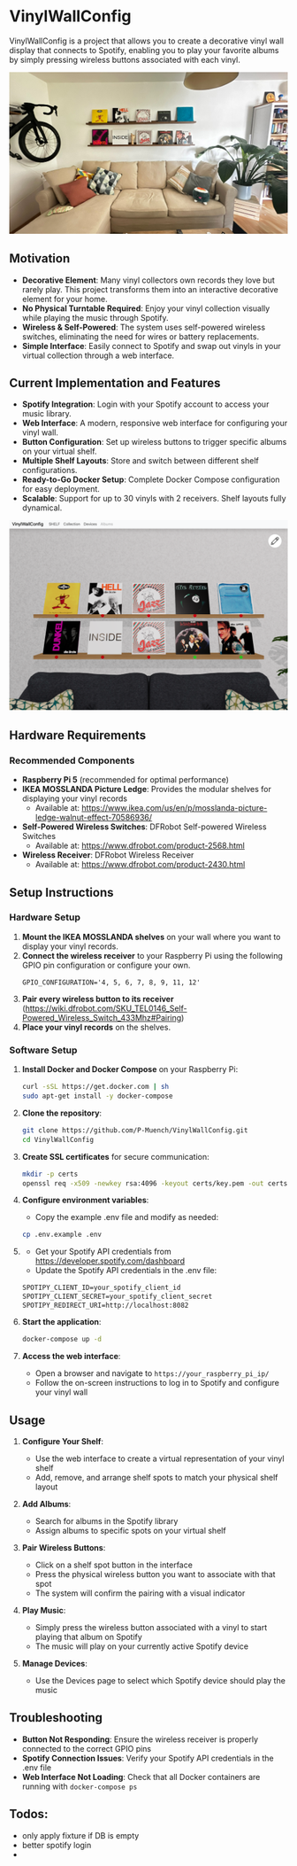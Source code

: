 # VinylWallConfig

VinylWallConfig is a project that allows you to create a decorative vinyl wall display that connects to Spotify, enabling you to play your favorite albums by simply pressing wireless buttons associated with each vinyl.

![installation.jpg](docs/installation.jpg)

## Motivation

- **Decorative Element**: Many vinyl collectors own records they love but rarely play. This project transforms them into an interactive decorative element for your home.
- **No Physical Turntable Required**: Enjoy your vinyl collection visually while playing the music through Spotify.
- **Wireless & Self-Powered**: The system uses self-powered wireless switches, eliminating the need for wires or battery replacements.
- **Simple Interface**: Easily connect to Spotify and swap out vinyls in your virtual collection through a web interface.

## Current Implementation and Features

- **Spotify Integration**: Login with your Spotify account to access your music library.
- **Web Interface**: A modern, responsive web interface for configuring your vinyl wall.
- **Button Configuration**: Set up wireless buttons to trigger specific albums on your virtual shelf.
- **Multiple Shelf Layouts**: Store and switch between different shelf configurations.
- **Ready-to-Go Docker Setup**: Complete Docker Compose configuration for easy deployment.
- **Scalable**: Support for up to 30 vinyls with 2 receivers. Shelf layouts fully dynamical.

![frontend.png](docs/frontend.png)

## Hardware Requirements

### Recommended Components

- **Raspberry Pi 5** (recommended for optimal performance)
- **IKEA MOSSLANDA Picture Ledge**: Provides the modular shelves for displaying your vinyl records
  - Available at: https://www.ikea.com/us/en/p/mosslanda-picture-ledge-walnut-effect-70586936/
- **Self-Powered Wireless Switches**: DFRobot Self-powered Wireless Switches
  - Available at: https://www.dfrobot.com/product-2568.html
- **Wireless Receiver**: DFRobot Wireless Receiver
  - Available at: https://www.dfrobot.com/product-2430.html

## Setup Instructions

### Hardware Setup

1. **Mount the IKEA MOSSLANDA shelves** on your wall where you want to display your vinyl records.
2. **Connect the wireless receiver** to your Raspberry Pi using the following GPIO pin configuration or configure your own.
   ```
   GPIO_CONFIGURATION='4, 5, 6, 7, 8, 9, 11, 12'
   ```
4. **Pair every wireless button to its receiver** (https://wiki.dfrobot.com/SKU_TEL0146_Self-Powered_Wireless_Switch_433Mhz#Pairing)
3. **Place your vinyl records** on the shelves.

### Software Setup

1. **Install Docker and Docker Compose** on your Raspberry Pi:
   ```bash
   curl -sSL https://get.docker.com | sh
   sudo apt-get install -y docker-compose
   ```

2. **Clone the repository**:
   ```bash
   git clone https://github.com/P-Muench/VinylWallConfig.git
   cd VinylWallConfig
   ```

3. **Create SSL certificates** for secure communication:
   ```bash
   mkdir -p certs
   openssl req -x509 -newkey rsa:4096 -keyout certs/key.pem -out certs/cert.pem -days 3650 -nodes -subj "/CN=localhost"
   ```

4. **Configure environment variables**:
   - Copy the example .env file and modify as needed:
   ```bash
   cp .env.example .env
   ```
   
5. - Get your Spotify API credentials from https://developer.spotify.com/dashboard
   - Update the Spotify API credentials in the .env file:
   ```
   SPOTIPY_CLIENT_ID=your_spotify_client_id
   SPOTIPY_CLIENT_SECRET=your_spotify_client_secret
   SPOTIPY_REDIRECT_URI=http://localhost:8082
   ```

6. **Start the application**:
   ```bash
   docker-compose up -d
   ```

7. **Access the web interface**:
   - Open a browser and navigate to `https://your_raspberry_pi_ip/`
   - Follow the on-screen instructions to log in to Spotify and configure your vinyl wall

## Usage

1. **Configure Your Shelf**:
   - Use the web interface to create a virtual representation of your vinyl shelf
   - Add, remove, and arrange shelf spots to match your physical shelf layout

2. **Add Albums**:
   - Search for albums in the Spotify library
   - Assign albums to specific spots on your virtual shelf

3. **Pair Wireless Buttons**:
   - Click on a shelf spot button in the interface
   - Press the physical wireless button you want to associate with that spot
   - The system will confirm the pairing with a visual indicator

4. **Play Music**:
   - Simply press the wireless button associated with a vinyl to start playing that album on Spotify
   - The music will play on your currently active Spotify device

5. **Manage Devices**:
   - Use the Devices page to select which Spotify device should play the music

## Troubleshooting

- **Button Not Responding**: Ensure the wireless receiver is properly connected to the correct GPIO pins
- **Spotify Connection Issues**: Verify your Spotify API credentials in the .env file
- **Web Interface Not Loading**: Check that all Docker containers are running with `docker-compose ps`

## Todos:
- only apply fixture if DB is empty
- better spotify login
- 